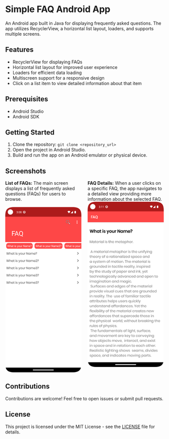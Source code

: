 # Simple FAQ Android App

An Android app built in Java for displaying frequently asked questions. The app utilizes RecyclerView, a horizontal list layout, loaders, and supports multiple screens.

## Features

- RecyclerView for displaying FAQs
- Horizontal list layout for improved user experience
- Loaders for efficient data loading
- Multiscreen support for a responsive design
- Click on a list item to view detailed information about that item

## Prerequisites

- Android Studio
- Android SDK

## Getting Started

1. Clone the repository: `git clone <repository_url>`
2. Open the project in Android Studio.
3. Build and run the app on an Android emulator or physical device.

## Screenshots

<div style="display: flex; justify-content: space-between;">

  <div style="flex-basis: 48%;">
    <strong>List of FAQs:</strong>
    The main screen displays a list of frequently asked questions (FAQs) for users to browse.
    <br> <br>
    <img src="Screenshot_1.png" alt="Sticky Wall" width="100%">
  </div>

  <div style="flex-basis: 48%;">
    <strong>FAQ Details:</strong>
    When a user clicks on a specific FAQ, the app navigates to a detailed view providing more information about the selected FAQ.
    <br>
    <img src="Screenshot_2.png" alt="Sidebar" width="100%">
  </div>

</div>

## Contributions

Contributions are welcome! Feel free to open issues or submit pull requests.

## License

This project is licensed under the MIT License - see the [LICENSE](LICENSE) file for details.
